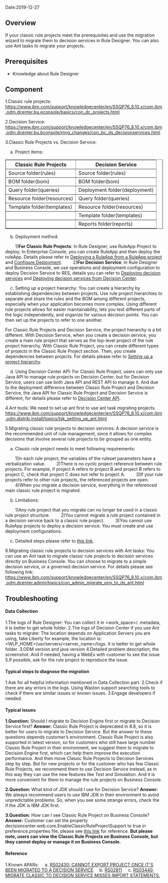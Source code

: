 Date:2019-12-27

## Overview

If your classic rule projects meet the prerequisites and use the migration wizard to migrate them to decision services in Rule Designer. You can also use Ant tasks to migrate your projects.

## Prerequisites

* Knowledge about Rule Designer

## Component

1.Classic rule projects: https://www.ibm.com/support/knowledgecenter/en/SSQP76_8.10.x/com.ibm.odm.dcenter.bu.econsole/basics/con_dc_projects.html

2.Decision Service: https://www.ibm.com/support/knowledgecenter/en/SSQP76_8.10.x/com.ibm.odm.dcenter.bu.bconsole/mng_changes/con_bc_ds_decisionservices.html

3.Classic Rule Projects vs. Decision Service:

&nbsp;&nbsp;&nbsp;&nbsp;a. Project items:
<table border="1px solid #ccc" cellspacing="0" cellpadding="0">
  <tr font-weight: 700; >
    <th>Classic Rule Projects</th>
    <th>Decision Service</th>
  </tr>
  <tr>
    <td style="background-color:white">Source folder(rules)</td>
    <td style="background-color:white">Source folder(rules)</td>
  </tr>
 <tr>
    <td style="background-color:white">BOM folder(bom)</td>
    <td style="background-color:white">BOM folder(bom)</td>
  </tr>
  <tr>
    <td style="background-color:white">Query folder(queries)</td>
    <td style="background-color:white">Deployment folder(deployment)</td>
  </tr>
  <tr>
    <td style="background-color:white">Resource folder(resources)</td>
    <td style="background-color:white">Query folder(queries)</td>
  </tr>
  <tr>
    <td style="background-color:white">Template folder(templates)</td>
    <td style="background-color:white">Resource folder(resources)</td>
  </tr>
  <tr>
    <td style="background-color:white"></td>
    <td style="background-color:white">Template folder(templates)</td>
  </tr>
  <tr>
    <td style="background-color:white"></td>
    <td style="background-color:white">Reports folder(reports)</td>
  </tr>
</table>

&nbsp;&nbsp;&nbsp;&nbsp;b. Deployment method:

&nbsp;&nbsp;&nbsp;&nbsp;&nbsp;&nbsp;&nbsp;&nbsp;1)**For Classic Rule Projects**: In Rule Designer, use RuleApp Project to deploy; In Enterprise Console, you can create RuleApp and then deploy the ruleApp. Details please refer to [Deploying a RuleApp from a RuleApp project](https://www.ibm.com/support/knowledgecenter/en/SSQP76_8.10.x/com.ibm.odm.dserver.rules.deploying/topics/tsk_res_deploy_rlapp_to_multires.html) and [Configure Deployment](https://www.ibm.com/support/knowledgecenter/en/SSQP76_8.10.x/com.ibm.odm.dcenter.bu.econsole/topics/tpc_dc_config_deploy.html).
&nbsp;&nbsp;&nbsp;&nbsp;&nbsp;&nbsp;&nbsp;&nbsp;2)**For Decision Service**: In Rule Designer and Business Console, we use operations and deployment configuration to deploy Decision Service to RES, details you can refer to [Deploying decision services](https://www.ibm.com/support/knowledgecenter/en/SSQP76_8.10.x/com.ibm.odm.dserver.rules.deploying/deploying_ds_topics/con_res_deploy_ds_intro.html) and [Deploying decision services from Decision Center](https://www.ibm.com/support/knowledgecenter/en/SSQP76_8.10.x/com.ibm.odm.icp/topics/tsk_deploying.html).

&nbsp;&nbsp;&nbsp;&nbsp;c. Setting up a project hierarchy: You can create a hierarchy by establishing dependencies between projects. Use rule project hierarchies to separate and share the rules and the BOM among different projects, especially when your application becomes more complex. Using different rule projects allows for easier maintainability, lets you test different parts of the logic independently, and organize for various decision points. You can then set up the projects to refer to one another.

For Classic Rule Projects and Decision Service, the project hierarchy is a bit different. With Decision Service, when you create a decision service, you create a main rule project that serves as the top-level project of the rule project hierarchy. With Classic Rule Project, you can create different types of projects in the Classic Rule Project section. Then, you create dependencies between projects. For details please refer to [Setting up a project hierarchy](https://www.ibm.com/support/knowledgecenter/SSQP76_8.10.x/com.ibm.odm.dserver.rules.designer.dev/developing_topics/con_ds_dev_project_org.html).

&nbsp;&nbsp;&nbsp;&nbsp;d. Using Decision Center API: For Classic Rule Project, users can only use Java API to manage rule projects on Decision Center, but for Decision Service, users can use both Java API and REST API to manage it. And due to the deployment difference between Classic Rule Project and Decision Service, the Java API for Classic Rule Project and Decision Service is different, for details please refer to [Decision Center API](https://pages.github.ibm.com/hippo00/DBA-Education/#/OperationalDecisionManager/DecisionCenter/Decision%20Center%20API).

4.Ant tools: We need to set up ant first to use ant task migrating projects.  https://www.ibm.com/support/knowledgecenter/en/SSQP76_8.10.x/com.ibm.odm.distrib.install/topics/tsk_setting_up_ant.html

5.Migrating classic rule projects to decision services: A decision service is the recommended unit of rule management, since it allows for complex decisions that involve several rule projects to be grouped as one entity. 

&nbsp;&nbsp;&nbsp;&nbsp;a. Classic rule project needs to meet following requirements:

&nbsp;&nbsp;&nbsp;&nbsp;&nbsp;&nbsp;&nbsp;&nbsp;1)In each rule project, the variables of the ruleset parameters have a verbalization value.
&nbsp;&nbsp;&nbsp;&nbsp;&nbsp;&nbsp;&nbsp;&nbsp;2)There is no cyclic project reference between rule projects. For example, if project A refers to project B and project B refers to project C, check that project C does not refer to project A.
&nbsp;&nbsp;&nbsp;&nbsp;&nbsp;&nbsp;&nbsp;&nbsp;3)If your rule projects refer to other rule projects, the referenced projects are open.
&nbsp;&nbsp;&nbsp;&nbsp;&nbsp;&nbsp;&nbsp;&nbsp;4)When you migrate a decision service, everything in the referenced main classic rule project is migrated.

&nbsp;&nbsp;&nbsp;&nbsp;b. Limitations: 

&nbsp;&nbsp;&nbsp;&nbsp;&nbsp;&nbsp;&nbsp;&nbsp;1)Any rule project that you migrate can no longer be used in a classic rule project structure.
&nbsp;&nbsp;&nbsp;&nbsp;&nbsp;&nbsp;&nbsp;&nbsp;2)You cannot migrate a rule project contained in a decision service back to a classic rule project.
&nbsp;&nbsp;&nbsp;&nbsp;&nbsp;&nbsp;&nbsp;&nbsp;3)You cannot use RuleApp projects to deploy a decision service. You must create and use deployment configurations.

&nbsp;&nbsp;&nbsp;&nbsp;c. Detailed steps please refer to [this link](https://www.ibm.com/support/knowledgecenter/en/SSQP76_8.10.x/com.ibm.odm.distrib.migrating/odm_topics/tsk_migrate_projects_to_ds.html).

6.Migrating classic rule projects to decision services with Ant tasks: You can use an Ant task to migrate classic rule projects to decision services directly on Business Console. You can choose to migrate to a simple decision service, or a governed decision service. For details please see following link: https://www.ibm.com/support/knowledgecenter/en/SSQP76_8.10.x/com.ibm.odm.dcenter.admin/topics/con_admin_migrate_proj_to_ds_ant.html

## Troubleshooting
#### Data Collection
1.The logs of Rule Designer: You can collect it in <work_space>/. metadata, it is better to get whole folder.
2.The logs of Decision Center if you use Ant tasks to migrate: The location depends on Application Servers you are using, take Liberty for example, the location is: <WLP_HOME>/usr/servers/<server_name>/logs. It is better to get whole folder.
3.ODM version and java version
4.Detailed problem description, the screenshot. And if needed, having a WebEx with customer to see the issue
5.If possible, ask for the rule project to reproduce the issue.

#### Typical steps to diagnose the migration 
1.Ask for all helpful information mentioned in Data Collection part.
2.Check if there are any errors in the logs. Using Waston support searching tools to check if there are similar issues or known issues.
3.Engage developers if needed. 

#### Typical issues
**1.Question:**
Should I migrate to Decision Engine first or migrate to Decision Service first?
**Answer:**
Classic Rule Project is deprecated in 8.8, so it is better for users to migrate to Decision Service. But the answer to these questions depends customer’s environment.
Classic Rule Project is also supported in latest version, so for customers who still have large number Classic Rule Project in their environment, we suggest them to migrate to Decision Engine first, which can help them improve the execution performance. And then move Classic Rule Projects to Decision Services step by step. 
But for new projects or for the customer who has few Classic Rule Projects, we recommend them to use Decision Service instead, as in this way they can use the new features like Test and Simulation. And it is more convenient for them to manage the rule projects on Business Console.

**2.Question:**
What kind of JDK should I use for Decision Service?
**Answer:** 
We always recommend users to use IBM JDK in their environment to avoid unpredictable problems. So, when you see some strange errors, check the if the JDK is IBM JDK first.

**3.Question:** 
How can I see Classic Rule Project on Business Console?
**Answer:**
Customer can set the property decisioncenter.web.core.EnableClassicRuleProjectSupport to true in preference.properties file, please see [this link](https://www.ibm.com/support/knowledgecenter/en/SSQP76_8.10.x/com.ibm.odm.dcenter.admin/topics/tsk_dcbc_view_crp.html) for reference.
**But please note, users can view the Classic Rule Projects on Business Console, but they cannot deploy or manage it on Business Console.**

#### Reference
1.Known APARs:
&nbsp;&nbsp;&nbsp;&nbsp;a. [RS02430: CANNOT EXPORT PROJECT ONCE IT'S BEEN MIGRATED TO A DECISION SERVICE](https://www-01.ibm.com/support/docview.wss?uid=swg1RS02430)
&nbsp;&nbsp;&nbsp;&nbsp;b. [RS02811](https://www-01.ibm.com/support/docview.wss?uid=swg1RS02811&)
&nbsp;&nbsp;&nbsp;&nbsp;c. [RS03440: MIGRATE CLASSIC TO DECISION SERVICE MISSES IMPORT STATEMENTS.](https://www-01.ibm.com/support/docview.wss?uid=swg1RS03440&)

